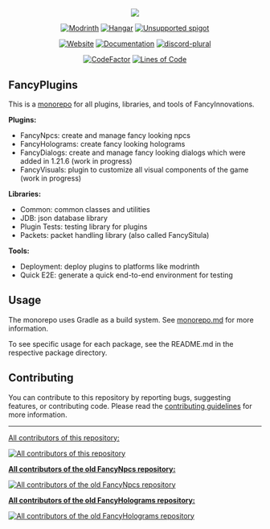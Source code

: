 # 

<div align="center">

![](docs/src/static/logos-and-banners/fancyinnovations-banner.png)

[![Modrinth](https://cdn.jsdelivr.net/npm/@intergrav/devins-badges@3/assets/compact/available/modrinth_vector.svg)](https://modrinth.com/user/Oliver)
[![Hangar](https://cdn.jsdelivr.net/npm/@intergrav/devins-badges@3/assets/compact/available/hangar_vector.svg)](https://hangar.papermc.io/Oliver)
[![Unsupported spigot](https://cdn.jsdelivr.net/npm/@intergrav/devins-badges@3/assets/compact/unsupported/spigot_vector.svg)]()

[![Website](https://cdn.jsdelivr.net/npm/@intergrav/devins-badges@3/assets/compact/documentation/website_vector.svg)](https://fancyinnovations.com)
[![Documentation](https://cdn.jsdelivr.net/npm/@intergrav/devins-badges@3/assets/compact/documentation/ghpages_vector.svg)](https://docs.fancyinnovations.com)
[![discord-plural](https://cdn.jsdelivr.net/npm/@intergrav/devins-badges@3/assets/compact/social/discord-plural_46h.png)](https://discord.gg/ZUgYCEJUEx)


[![CodeFactor](https://www.codefactor.io/repository/github/fancyinnovations/fancyplugins/badge)](https://www.codefactor.io/repository/github/fancyinnovations/fancyplugins)
[![Lines of Code](https://tokei.rs/b1/github/fancyinnovations/fancyplugins?category=code)](https://github.com/fancyinnovations/fancyplugins)

</div>

## FancyPlugins

This is a [monorepo](docs/src/development-guidelines/monorepo.md) for all plugins, libraries, and tools of FancyInnovations.

**Plugins:**
- FancyNpcs: create and manage fancy looking npcs
- FancyHolograms: create fancy looking holograms
- FancyDialogs: create and manage fancy looking dialogs which were added in 1.21.6 (work in progress)
- FancyVisuals: plugin to customize all visual components of the game (work in progress)

**Libraries:**
- Common: common classes and utilities
- JDB: json database library
- Plugin Tests: testing library for plugins
- Packets: packet handling library (also called FancySitula)

**Tools:**
- Deployment: deploy plugins to platforms like modrinth
- Quick E2E: generate a quick end-to-end environment for testing

## Usage

The monorepo uses Gradle as a build system. See [monorepo.md](docs/src/development-guidelines/monorepo.md) for more information.

To see specific usage for each package, see the README.md in the respective package directory.

## Contributing

You can contribute to this repository by reporting bugs, suggesting features, or contributing code. 
Please read the [contributing guidelines](docs/src/development-guidelines/contributing.md) for more information.

---

[All contributors of this repository:](https://github.com/FancyInnovations/FancyPlugins/graphs/contributors)

<a href = "https://github.com/FancyInnovations/FancyPlugins/graphs/contributors">
  <img src = "https://contrib.rocks/image?repo=FancyInnovations/FancyPlugins" alt="All contributors of this repository"/>
</a>

**[All contributors of the old FancyNpcs repository:](https://github.com/FancyMcPlugins/FancyNpcs/graphs/contributors)**

<a href = "https://github.com/FancyMcPlugins/FancyNpcs/graphs/contributors">
  <img src = "https://contrib.rocks/image?repo=FancyMcPlugins/FancyNpcs" alt="All contributors of the old FancyNpcs repository"/>
</a>

**[All contributors of the old FancyHolograms repository:](https://github.com/FancyMcPlugins/FancyHolograms/graphs/contributors)**

<a href = "https://github.com/FancyMcPlugins/FancyHolograms/graphs/contributors">
  <img src = "https://contrib.rocks/image?repo=FancyMcPlugins/FancyHolograms" alt="All contributors of the old FancyHolograms repository"/>
</a>
